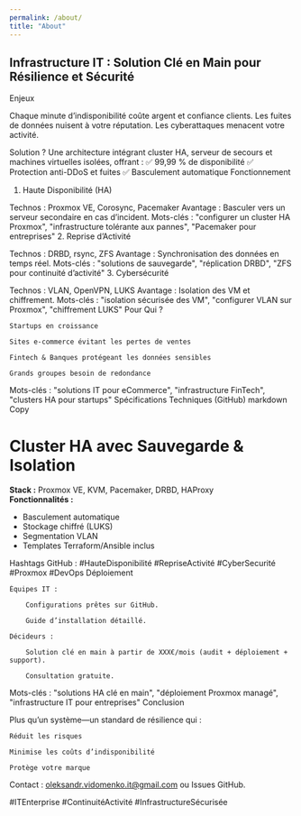 ```yaml
---
permalink: /about/
title: "About"
---
```





## Infrastructure IT : Solution Clé en Main pour Résilience et Sécurité
Enjeux

Chaque minute d’indisponibilité coûte argent et confiance clients. Les fuites de données nuisent à votre réputation. Les cyberattaques menacent votre activité.

Solution ? Une architecture intégrant cluster HA, serveur de secours et machines virtuelles isolées, offrant :
✅ 99,99 % de disponibilité
✅ Protection anti-DDoS et fuites
✅ Basculement automatique
Fonctionnement
1. Haute Disponibilité (HA)

Technos : Proxmox VE, Corosync, Pacemaker
Avantage : Basculer vers un serveur secondaire en cas d’incident.
Mots-clés : "configurer un cluster HA Proxmox", "infrastructure tolérante aux pannes", "Pacemaker pour entreprises"
2. Reprise d’Activité

Technos : DRBD, rsync, ZFS
Avantage : Synchronisation des données en temps réel.
Mots-clés : "solutions de sauvegarde", "réplication DRBD", "ZFS pour continuité d’activité"
3. Cybersécurité

Technos : VLAN, OpenVPN, LUKS
Avantage : Isolation des VM et chiffrement.
Mots-clés : "isolation sécurisée des VM", "configurer VLAN sur Proxmox", "chiffrement LUKS"
Pour Qui ?

    Startups en croissance

    Sites e-commerce évitant les pertes de ventes

    Fintech & Banques protégeant les données sensibles

    Grands groupes besoin de redondance

Mots-clés : "solutions IT pour eCommerce", "infrastructure FinTech", "clusters HA pour startups"
Spécifications Techniques (GitHub)
markdown
Copy

# Cluster HA avec Sauvegarde & Isolation  
**Stack :** Proxmox VE, KVM, Pacemaker, DRBD, HAProxy  
**Fonctionnalités :**  
- Basculement automatique  
- Stockage chiffré (LUKS)  
- Segmentation VLAN  
- Templates Terraform/Ansible inclus  

Hashtags GitHub :
#HauteDisponibilité #RepriseActivité #CyberSecurité #Proxmox #DevOps
Déploiement

    Équipes IT :

        Configurations prêtes sur GitHub.

        Guide d’installation détaillé.

    Décideurs :

        Solution clé en main à partir de XXX€/mois (audit + déploiement + support).

        Consultation gratuite.

Mots-clés : "solutions HA clé en main", "déploiement Proxmox managé", "infrastructure IT pour entreprises"
Conclusion

Plus qu’un système—un standard de résilience qui :

    Réduit les risques

    Minimise les coûts d’indisponibilité

    Protège votre marque

Contact : oleksandr.vidomenko.it@gmail.com ou Issues GitHub.

#ITEnterprise #ContinuitéActivité #InfrastructureSécurisée

